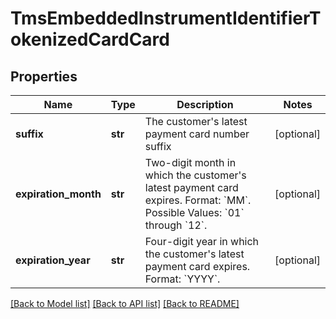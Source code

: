 # TmsEmbeddedInstrumentIdentifierTokenizedCardCard

## Properties
Name | Type | Description | Notes
------------ | ------------- | ------------- | -------------
**suffix** | **str** | The customer&#39;s latest payment card number suffix  | [optional] 
**expiration_month** | **str** |  Two-digit month in which the customer&#39;s latest payment card expires.  Format: &#x60;MM&#x60;.  Possible Values: &#x60;01&#x60; through &#x60;12&#x60;.  | [optional] 
**expiration_year** | **str** | Four-digit year in which the customer&#39;s latest payment card expires.  Format: &#x60;YYYY&#x60;.  | [optional] 

[[Back to Model list]](../README.md#documentation-for-models) [[Back to API list]](../README.md#documentation-for-api-endpoints) [[Back to README]](../README.md)


